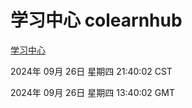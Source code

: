 # 学习中心 colearnhub
[学习中心](http://219.139.198.207:56308/colearnhub/)

2024年 09月 26日 星期四 21:40:02 CST

2024年 09月 26日 星期四 13:40:02 GMT
